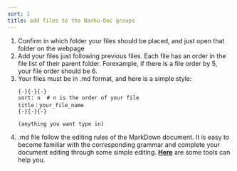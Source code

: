 ```yaml
---
sort: 1
title: add files to the Nanhu-Doc groups
---
```


1. Confirm in which folder your files should be placed, and just open that folder on the webpage
2. Add your files just following previous files. Each file has an order in the file list of their parent folder.
  Forexample, if there is a file order by 5, your file order should be 6.
3. Your files must be in .md format, and here is a simple style:
   ```tip  
   {-}{-}{-}  
   sort: n  # n is the order of your file  
   title：your_file_name   
   {-}{-}{-}  

   (anything you want type in)  
   
   ```
4. .md file follow the editing rules of the MarkDown document. It is easy to become familiar with the corresponding grammar and complete your document editing through some simple editing. [**Here**](https://www.markdownguide.org/tools/) are some tools can help you. 

   
   
   
